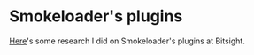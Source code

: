 # Smokeloader's plugins

[Here](https://www.bitsight.com/blog/smokeloaders-plugins)'s some research I did on Smokeloader's plugins at Bitsight.
